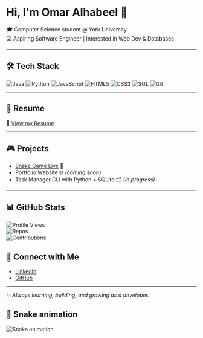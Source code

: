 # Hi, I'm Omar Alhabeel 👋  

🎓 Computer Science student @ York University  
💻 Aspiring Software Engineer | Interested in Web Dev & Databases  

---

## 🛠️ Tech Stack
![Java](https://img.shields.io/badge/Java-orange?logo=java&logoColor=white)
![Python](https://img.shields.io/badge/Python-3670A0?logo=python&logoColor=ffdd54)
![JavaScript](https://img.shields.io/badge/JavaScript-F7DF1E?logo=javascript&logoColor=black)
![HTML5](https://img.shields.io/badge/HTML5-E34F26?logo=html5&logoColor=white)
![CSS3](https://img.shields.io/badge/CSS3-1572B6?logo=css3&logoColor=white)
![SQL](https://img.shields.io/badge/SQL-336791?logo=postgresql&logoColor=white)
![Git](https://img.shields.io/badge/Git-F05032?logo=git&logoColor=white)

---

## 📄 Resume  
🔗 [View my Resume](https://github.com/0278H/resume)

---

## 🎮 Projects  
- [Snake Game Live](https://0278h.github.io/snake-game/) 🐍  
- Portfolio Website 🌐 *(coming soon)*  
- Task Manager CLI with Python + SQLite 🗂️ *(in progress)*  

---

## 📊 GitHub Stats  

![Profile Views](https://komarev.com/ghpvc/?username=0278H&color=blueviolet)  
![Repos](https://img.shields.io/badge/Public%20Repos-2-blue)  
![Contributions](https://img.shields.io/badge/Contributions-Active-brightgreen)  


## 🤝 Connect with Me  
- [LinkedIn](https://www.linkedin.com/in/omar-alhabeel-8a45482b2)  
- [GitHub](https://github.com/0278H)  

---
✨ *Always learning, building, and growing as a developer.*
## 🐍 Snake animation

![Snake animation](https://github.com/0278H/0278H/blob/output/github-contribution-grid-snake.svg)
